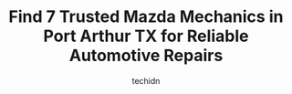 ---
layout: ampstory
image: https://images.unsplash.com/photo-1639928845361-30872daf785b?ixlib=rb-4.0.3&ixid=MnwxMjA3fDB8MHxwaG90by1wYWdlfHx8fGVufDB8fHx8&auto=format&fit=crop&w=640&h=853&q=80
author: techidn
featured: false
description: When it comes to finding reliable automotive experts in Port Arthur TX, USA, look no further than the 7 best Mazda Mechanic in the area. With their exceptional skills and dedication to provi
title: Find 7 Trusted Mazda Mechanics in Port Arthur TX for Reliable Automotive Repairs
cover:
   title: Find 7 Trusted Mazda Mechanics in Port Arthur TX for Reliable Automotive Repairs
   subtitle: Rickpate
   background: https://images.unsplash.com/photo-1639928845361-30872daf785b?ixlib=rb-4.0.3&ixid=MnwxMjA3fDB8MHxwaG90by1wYWdlfHx8fGVufDB8fHx8&auto=format&fit=crop&w=640&h=853&q=80

pages: 
 - layout: thirds
   top: <h1>#1 Boydangs Automotive & Tire</h1>
   bottom: "<p>They tell you one price an charge you another if they order the part they will double the price to get extra money for them an my car was still  making  noise they didnt</p>"
   background: https://www.knot35.com/toplist/wp-content/uploads/2023/06/best-mazda-mechanic-1-in-port-arthur-tx-1685831516.jpeg
   backgroundblur: true
 - layout: thirds
   top: <h1>#2 Peters Auto Repair & Body</h1>
   bottom: "<p>2330 Gulfway Dr, Port Arthur, TX 77640, United States</p>"
   background: https://www.knot35.com/toplist/wp-content/uploads/2023/06/best-mazda-mechanic-2-in-port-arthur-tx-1685831517.jpeg
   cta:
      link: https://www.knot35.com/toplist/find-7-trusted-mazda-mechanics-in-port-arthur-tx-for-reliable-automotive-repairs/
      text: Find 7 Trusted Mazda Mechanics in Port Arthur TX for Reliable Automotive Repairs
 - layout: thirds
   top: <h1>#3 Tams Auto Repair</h1>
   bottom: "<p>1848 Woodworth Blvd, Port Arthur, TX 77640, United States</p>"
   background: https://www.knot35.com/toplist/wp-content/uploads/2023/06/best-mazda-mechanic-3-in-port-arthur-tx-1685831517.jpeg
   cta:
      link: https://www.knot35.com/toplist/find-7-trusted-mazda-mechanics-in-port-arthur-tx-for-reliable-automotive-repairs/
      text: Find 7 Trusted Mazda Mechanics in Port Arthur TX for Reliable Automotive Repairs
 - layout: thirds
   top: <h1>#4 Penas Automotive</h1>
   bottom: "<p>4201 32nd St, Port Arthur, TX 77642, United States</p>"
   background: https://images.unsplash.com/photo-1609083590460-7b8cc0ca65f8?ixlib=rb-4.0.3&ixid=MnwxMjA3fDB8MHxwaG90by1wYWdlfHx8fGVufDB8fHx8&auto=format&fit=crop&w=640&h=853&q=80
   cta:
      link: https://www.knot35.com/toplist/find-7-trusted-mazda-mechanics-in-port-arthur-tx-for-reliable-automotive-repairs/
      text: Find 7 Trusted Mazda Mechanics in Port Arthur TX for Reliable Automotive Repairs
 - layout: thirds
   top: <h1>#5 De Jean Automotive</h1>
   bottom: "<p>5213 Twin City Hwy, Port Arthur, TX 77642, United States</p>"
   background: https://images.unsplash.com/photo-1546497974-b213c9efb599?ixlib=rb-4.0.3&ixid=MnwxMjA3fDB8MHxwaG90by1wYWdlfHx8fGVufDB8fHx8&auto=format&fit=crop&w=640&h=853&q=80
   cta:
      link: https://www.knot35.com/toplist/find-7-trusted-mazda-mechanics-in-port-arthur-tx-for-reliable-automotive-repairs/
      text: Find 7 Trusted Mazda Mechanics in Port Arthur TX for Reliable Automotive Repairs
 - layout: thirds
   top: <h1>#6 California Auto Repair</h1>
   bottom: "<p>2948 9th Ave, Port Arthur, TX 77642, United States</p>"
   background: https://images.unsplash.com/photo-1533735380053-eb8d0759b24a?ixlib=rb-4.0.3&ixid=MnwxMjA3fDB8MHxwaG90by1wYWdlfHx8fGVufDB8fHx8&auto=format&fit=crop&w=640&h=853&q=80
   cta:
      link: https://www.knot35.com/toplist/find-7-trusted-mazda-mechanics-in-port-arthur-tx-for-reliable-automotive-repairs/
      text: Find 7 Trusted Mazda Mechanics in Port Arthur TX for Reliable Automotive Repairs
 - layout: thirds
   top: <h1>#7 Sandifers Collision Center Inc.</h1>
   bottom: "<p>3349 25th St, Port Arthur, TX 77642, United States</p>"
   background: https://images.unsplash.com/photo-1564951434112-64d74cc2a2d7?ixlib=rb-4.0.3&ixid=MnwxMjA3fDB8MHxwaG90by1wYWdlfHx8fGVufDB8fHx8&auto=format&fit=crop&w=640&h=853&q=80
   cta:
      link: https://www.knot35.com/toplist/find-7-trusted-mazda-mechanics-in-port-arthur-tx-for-reliable-automotive-repairs/
      text: Find 7 Trusted Mazda Mechanics in Port Arthur TX for Reliable Automotive Repairs
 - layout: thirds
   middle: Continue reading...
   background: https://images.unsplash.com/photo-1515405295579-ba7b45403062?ixlib=rb-4.0.3&ixid=MnwxMjA3fDB8MHxwaG90by1wYWdlfHx8fGVufDB8fHx8&auto=format&fit=crop&w=640&h=853&q=80
   cta:
      link: https://www.knot35.com/toplist/find-7-trusted-mazda-mechanics-in-port-arthur-tx-for-reliable-automotive-repairs/
      text: Find 7 Trusted Mazda Mechanics in Port Arthur TX for Reliable Automotive Repairs
      
---